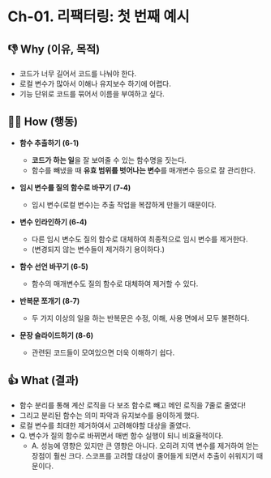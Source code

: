 # Ch-01. 리팩터링: 첫 번째 예시

## 👎 Why (이유, 목적)

- 코드가 너무 길어서 코드를 나눠야 한다.
- 로컬 변수가 많아서 이해나 유지보수 하기에 어렵다.
- 기능 단위로 코드를 묶어서 이름을 부여하고 싶다.

## 👨‍💻 How (행동)

- **함수 추출하기 (6-1)**

  - **코드가 하는 일**을 잘 보여줄 수 있는 함수명을 짓는다.
  - 함수를 빼냈을 때 **유효 범위를 벗어나는 변수**를 매개변수 등으로 잘 관리한다.

- **임시 변수를 질의 함수로 바꾸기 (7-4)**

  - 임시 변수(로컬 변수)는 추출 작업을 복잡하게 만들기 때문이다.

- **변수 인라인하기 (6-4)**

  - 다른 임시 변수도 질의 함수로 대체하여 최종적으로 임시 변수를 제거한다.
  - (변경되지 않는 변수들이 제거하기 용이하다.)

- **함수 선언 바꾸기 (6-5)**

  - 함수의 매개변수도 질의 함수로 대체하여 제거할 수 있다.

- **반복문 쪼개기 (8-7)**

  - 두 가지 이상의 일을 하는 반복문은 수정, 이해, 사용 면에서 모두 불편하다.

- **문장 슬라이드하기 (8-6)**
  - 관련된 코드들이 모여있으면 더욱 이해하기 쉽다.

## 👍 What (결과)

- 함수 분리를 통해 계산 로직을 다 보조 함수로 빼고 메인 로직을 7줄로 줄였다!
- 그리고 분리된 함수는 의미 파악과 유지보수를 용이하게 했다.
- 로컬 변수를 최대한 제거하여서 고려해야할 대상을 줄였다.
- Q. 변수가 질의 함수로 바뀌면서 매번 함수 실행이 되니 비효율적이다.
  - A. 성능에 영향은 있지만 큰 영향은 아니다. 오히려 지역 변수를 제거하여 얻는 장점이 훨씬 크다. 스코프를 고려할 대상이 줄어들게 되면서 추출이 쉬워지기 때문이다.
